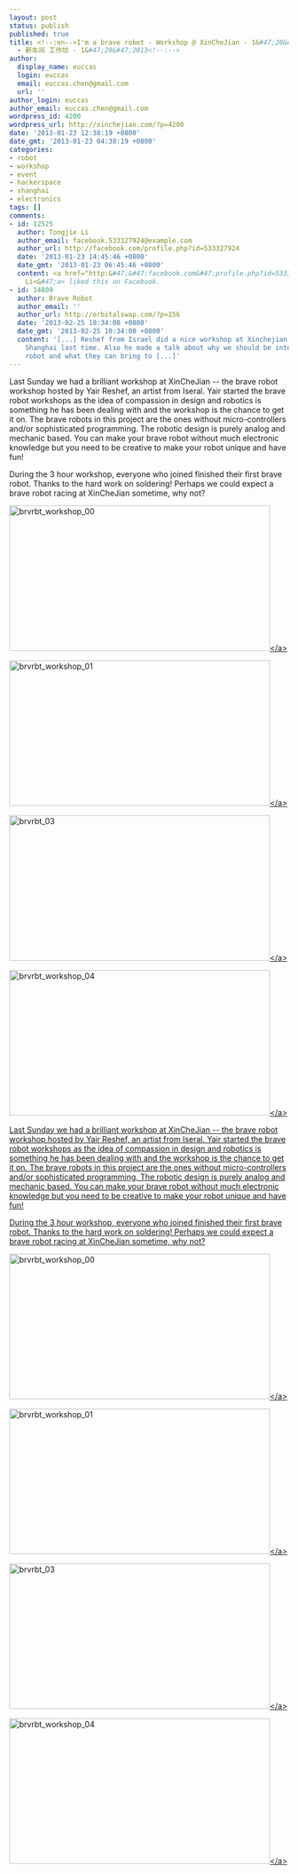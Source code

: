 ```yaml
---
layout: post
status: publish
published: true
title: <!--:en-->I'm a brave robot - Workshop @ XinCheJian - 1&#47;20&#47;2013<!--:--><!--:zh-->我是一个勇敢的机器人
  - 新车间 工作坊 - 1&#47;20&#47;2013<!--:-->
author:
  display_name: euccas
  login: euccas
  email: euccas.chen@gmail.com
  url: ''
author_login: euccas
author_email: euccas.chen@gmail.com
wordpress_id: 4200
wordpress_url: http://xinchejian.com/?p=4200
date: '2013-01-23 12:38:19 +0800'
date_gmt: '2013-01-23 04:38:19 +0800'
categories:
- robot
- workshop
- event
- hackerspace
- shanghai
- electronics
tags: []
comments:
- id: 12525
  author: Tongjie Li
  author_email: facebook.533327924@example.com
  author_url: http://facebook.com/profile.php?id=533327924
  date: '2013-01-23 14:45:46 +0800'
  date_gmt: '2013-01-23 06:45:46 +0800'
  content: <a href="http:&#47;&#47;facebook.com&#47;profile.php?id=533327924" target="_blank">Tongjie
    Li<&#47;a> liked this on Facebook.
- id: 14809
  author: Brave Robot
  author_email: ''
  author_url: http://orbitalswap.com/?p=156
  date: '2013-02-25 18:34:00 +0800'
  date_gmt: '2013-02-25 10:34:00 +0800'
  content: '[...] Reshef from Israel did a nice workshop at Xinchejian hackerspace
    Shanghai last time. Also he made a talk about why we should be interested to build
    robot and what they can bring to [...]'
---
```

<p><!--:en-->Last Sunday we had a brilliant workshop at XinCheJian -- the brave robot workshop hosted by Yair Reshef, an artist from Iseral. Yair started the brave robot workshops as the idea of compassion in design and robotics is something he has been dealing with and the workshop is the chance to get it on. The brave robots in this project are the ones without micro-controllers and&#47;or sophisticated programming. The robotic design is purely analog and mechanic based. You can make your brave robot without much electronic knowledge but you need to be creative to make your robot unique and have fun!</p>
<p>During the 3 hour workshop, everyone who joined finished their first brave robot. Thanks to the hard work on soldering! Perhaps we could expect a brave robot racing at XinCheJian sometime, why not?</p>
<p><a href="http:&#47;&#47;xinchejian.com&#47;2013&#47;01&#47;23&#47;im-a-brave-robot-workshop-xinchejian-1202013&#47;vukgkwo&#47;" rel="attachment wp-att-4201"><img src="http:&#47;&#47;xinchejian.com&#47;wp-content&#47;uploads&#47;2013&#47;01&#47;vUKGkwO-600x335.jpg" alt="brvrbt_workshop_00" width="470" height="262" class="alignnone size-large wp-image-4201" &#47;><&#47;a></p>
<p><a href="http:&#47;&#47;xinchejian.com&#47;2013&#47;01&#47;23&#47;im-a-brave-robot-workshop-xinchejian-1202013&#47;l4iqazzh&#47;" rel="attachment wp-att-4202"><img src="http:&#47;&#47;xinchejian.com&#47;wp-content&#47;uploads&#47;2013&#47;01&#47;L4IqAZzh-600x335.jpg" alt="brvrbt_workshop_01" width="470" height="262" class="alignnone size-medium wp-image-4202" &#47;><&#47;a></p>
<p><a href="http:&#47;&#47;xinchejian.com&#47;2013&#47;01&#47;23&#47;im-a-brave-robot-workshop-xinchejian-1202013&#47;2kynfjwh&#47;" rel="attachment wp-att-4205"><img src="http:&#47;&#47;xinchejian.com&#47;wp-content&#47;uploads&#47;2013&#47;01&#47;2kYNFjwh-600x335.jpg" alt="brvrbt_03" width="470" height="262" class="alignnone size-medium wp-image-4205" &#47;><&#47;a></p>
<p><a href="http:&#47;&#47;xinchejian.com&#47;2013&#47;01&#47;23&#47;im-a-brave-robot-workshop-xinchejian-1202013&#47;tt8ylith&#47;" rel="attachment wp-att-4211"><img src="http:&#47;&#47;xinchejian.com&#47;wp-content&#47;uploads&#47;2013&#47;01&#47;Tt8yliTh-600x335.jpg" alt="brvrbt_workshop_04" width="470" height="262" class="alignnone size-large wp-image-4211" &#47;><&#47;a></p>
<p><!--:--></p>
<p><!--:zh-->Last Sunday we had a brilliant workshop at XinCheJian -- the brave robot workshop hosted by Yair Reshef, an artist from Iseral. Yair started the brave robot workshops as the idea of compassion in design and robotics is something he has been dealing with and the workshop is the chance to get it on. The brave robots in this project are the ones without micro-controllers and&#47;or sophisticated programming. The robotic design is purely analog and mechanic based. You can make your brave robot without much electronic knowledge but you need to be creative to make your robot unique and have fun!</p>
<p>During the 3 hour workshop, everyone who joined finished their first brave robot. Thanks to the hard work on soldering! Perhaps we could expect a brave robot racing at XinCheJian sometime, why not?</p>
<p><a href="http:&#47;&#47;xinchejian.com&#47;2013&#47;01&#47;23&#47;im-a-brave-robot-workshop-xinchejian-1202013&#47;vukgkwo&#47;" rel="attachment wp-att-4201"><img src="http:&#47;&#47;xinchejian.com&#47;wp-content&#47;uploads&#47;2013&#47;01&#47;vUKGkwO-600x335.jpg" alt="brvrbt_workshop_00" width="470" height="262" class="alignnone size-large wp-image-4201" &#47;><&#47;a></p>
<p><a href="http:&#47;&#47;xinchejian.com&#47;2013&#47;01&#47;23&#47;im-a-brave-robot-workshop-xinchejian-1202013&#47;l4iqazzh&#47;" rel="attachment wp-att-4202"><img src="http:&#47;&#47;xinchejian.com&#47;wp-content&#47;uploads&#47;2013&#47;01&#47;L4IqAZzh-600x335.jpg" alt="brvrbt_workshop_01" width="470" height="262" class="alignnone size-medium wp-image-4202" &#47;><&#47;a></p>
<p><a href="http:&#47;&#47;xinchejian.com&#47;2013&#47;01&#47;23&#47;im-a-brave-robot-workshop-xinchejian-1202013&#47;2kynfjwh&#47;" rel="attachment wp-att-4205"><img src="http:&#47;&#47;xinchejian.com&#47;wp-content&#47;uploads&#47;2013&#47;01&#47;2kYNFjwh-600x335.jpg" alt="brvrbt_03" width="470" height="262" class="alignnone size-medium wp-image-4205" &#47;><&#47;a></p>
<p><a href="http:&#47;&#47;xinchejian.com&#47;2013&#47;01&#47;23&#47;im-a-brave-robot-workshop-xinchejian-1202013&#47;tt8ylith&#47;" rel="attachment wp-att-4211"><img src="http:&#47;&#47;xinchejian.com&#47;wp-content&#47;uploads&#47;2013&#47;01&#47;Tt8yliTh-600x335.jpg" alt="brvrbt_workshop_04" width="470" height="262" class="alignnone size-large wp-image-4211" &#47;><&#47;a></p>
<p><!--:--></p>
